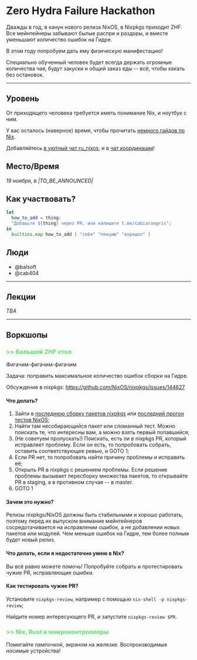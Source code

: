 
Zero Hydra <span>Failure</span> Hackathon
====

Дважды в год, в канун нового релиза NixOS, в Nixpkgs приходит ZHF. Все мейнтейнеры забывают былые распри и раздоры, и вместе уменьшают количество ошибок на Гидре.

В этом году попробуем дать ему физическую манифестацию!

Специально обученный человек будет всегда держать огромные количества чая, будут закуски и общий заказ еды -- всё, чтобы хакать без остановок.


-----

## Уровень

От приходящего человека требуется иметь понимание Nix, и ноутбук с ним.

У вас осталось <span id="there-is-time" color="red">(наверное) время</span>, чтобы прочитать [немного гайдов по Nix](https://nixos.org/learn.html).

Добавляйтесь [в уютный чат ru_nixos](https://t.me/ru_nixos), и в [чат координации](https://t.me/nixhax)!

## Место/Время
*19 ноября, в |TO_BE_ANNOUNCED|*

## Как участвовать?
```nix
let
  how_to_add = thing:
  "Добавьте ${thing} через PR, или напишите t.me/cabiarangris";
in
  builtins.map how_to_add [ "себя" "лекцию" "воркшоп" ]
```

## Люди

- @balsoft
- @cab404

----
## Лекции

*TBA*

----
## Воркшопы

### Большой ZHF стол
Фигачим-фигачим-фигачим

Задача: поправить максимальное количество ошибок сборки на Гидре.

Обсуждение в nixpkgs: https://github.com/NixOS/nixpkgs/issues/144627

#### Что делать?

1. Зайти в [последнюю сборку пакетов nixpkgs](https://hydra.nixos.org/jobset/nixpkgs/trunk) или [последний прогон тестов NixOS](https://hydra.nixos.org/jobset/nixos/trunk-combined);
2. Найти там несобирающийся пакет или сломанный тест. Можно поискать те, что интересны вам, а можно взять первый попавшийся;
3. (Не советуем пропускать!) Поискать, есть ли в nixpkgs PR, который исправляет проблему. Если он есть, то попробовать собрать, оставить соответствующее ревью, и GOTO 1;
4. Если PR нет, то попробовать найти причину проблемы и исправить её;
5. Открыть PR в nixpkgs с решением проблемы. Если решение проблемы вызывает пересборку множества пакетов, то открывайте PR в staging, а в противном случае -- в master.
6. GOTO 1

#### Зачем это нужно?

Релизы nixpkgs/NixOS должны быть стабильными и хорошо работать, поэтому перед их выпуском внимание мейнтейнеров сосредотачивается на исправлении ошибок, а не добавлении новых пакетов или модулей. Чем меньше ошибок на Гидре, тем более полным будет новый релиз.

#### Что делать, если я недостаточно умею в Nix?

Вы всё равно можете помочь! Попробуйте собрать и протестировать чужие PR, исправляющие ошибки.

#### Как тестировать чужие PR?

Установите `nixpkgs-review`, например с помощью `nix-shell -p nixpkgs-review`;

Найдите номер интересующего PR, и запустите `nixpkgs-review $PR`.

### Nix, Rust и микроконтроллеры
Помигайте лампочкой, экраном на железке. Воспроизводимые носимые устройства!

<script>
        zhftimestamp = Date.UTC(2021, 10, 19)
        getTimeLeft = () => {
            delta = (zhftimestamp - Date.now())
            if (delta <= 0) return "(нет)"
            s = Math.ceil(delta / 1000)
            m = Math.ceil(s / 60)
            h = Math.ceil(m / 60)
            d = Math.ceil(h / 24)
            format2 = (str) => ("" + str).length == 1 ? "0" + str : ("" + str)
            return "" +
                format2(d) + ":" +
                format2(h % 24) + ":" +
                format2(m % 60) + ":" +
                format2(s % 60)
        }

        setInterval(() => {
            time_left = document.getElementById("there-is-time")
            time_left.textContent = getTimeLeft()
            new Animation(
                new KeyframeEffect(
                    time_left, [
                        { color: 'red', selector: 0.2},
                        {selector: 1}
                    ],
                    { duration: 200 }
                ),
                document.timeline
            ).play()
        }, 1000)
</script>

<style>
    /* So workshops and lectures have better visibility */
    h3 {
        color: #5be863;
    }
    h3::before {
        content: ">> ";
    }
</style>
